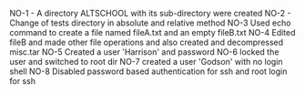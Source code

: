 NO-1 - A directory ALTSCHOOL with its sub-directory were created
NO-2 - Change of tests directory in absolute and relative method
NO-3 Used echo command to create a file named fileA.txt and an empty fileB.txt
NO-4 Edited fileB and made other file operations and also created and decompressed misc.tar
NO-5 Created a user 'Harrison' and password 
NO-6 locked the user and switched to root dir
NO-7 created a user 'Godson' with no login shell
NO-8 Disabled password based authentication for ssh and root login for ssh
